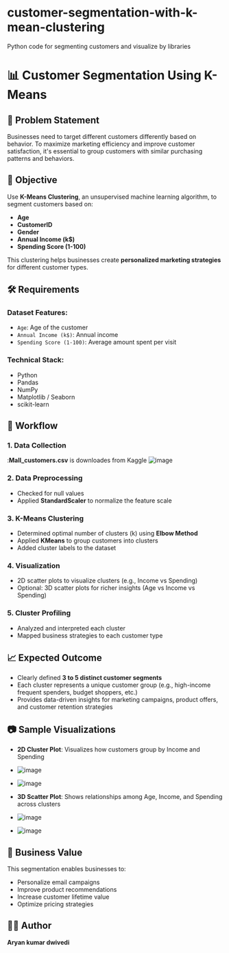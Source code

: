# customer-segmentation-with-k-mean-clustering
Python code for segmenting customers and visualize by libraries

# 📊 Customer Segmentation Using K-Means

## 📌 Problem Statement
Businesses need to target different customers differently based on behavior. To maximize marketing efficiency and improve customer satisfaction, it's essential to group customers with similar purchasing patterns and behaviors.

## 🎯 Objective
Use **K-Means Clustering**, an unsupervised machine learning algorithm, to segment customers based on:

- **Age**
- **CustomerID**
- **Gender**
- **Annual Income (k$)**
- **Spending Score (1-100)**

This clustering helps businesses create **personalized marketing strategies** for different customer types.


## 🛠️ Requirements

### Dataset Features:
- `Age`: Age of the customer
- `Annual Income (k$)`: Annual income
- `Spending Score (1-100)`: Average amount spent per visit

### Technical Stack:
- Python
- Pandas
- NumPy
- Matplotlib / Seaborn
- scikit-learn

## 🔄 Workflow

### 1. Data Collection
:**Mall_customers.csv** is downloades from Kaggle
![image](https://github.com/user-attachments/assets/212bb9a1-1da3-470c-b874-0f0e7530876f)


### 2. Data Preprocessing
- Checked for null values
- Applied **StandardScaler** to normalize the feature scale

### 3. K-Means Clustering
- Determined optimal number of clusters (k) using **Elbow Method**
- Applied **KMeans** to group customers into clusters
- Added cluster labels to the dataset

### 4. Visualization
- 2D scatter plots to visualize clusters (e.g., Income vs Spending)
- Optional: 3D scatter plots for richer insights (Age vs Income vs Spending)

### 5. Cluster Profiling
- Analyzed and interpreted each cluster
- Mapped business strategies to each customer type

## 📈 Expected Outcome

- Clearly defined **3 to 5 distinct customer segments**
- Each cluster represents a unique customer group (e.g., high-income frequent spenders, budget shoppers, etc.)
- Provides data-driven insights for marketing campaigns, product offers, and customer retention strategies

## 📷 Sample Visualizations

- **2D Cluster Plot**: Visualizes how customers group by Income and Spending
- ![image](https://github.com/user-attachments/assets/8ffbac46-1518-471a-8e4e-df70ac4d2d26)

- ![image](https://github.com/user-attachments/assets/7154c8e0-9260-43c9-86aa-3760691f4de1)

- **3D Scatter Plot**: Shows relationships among Age, Income, and Spending across clusters
- ![image](https://github.com/user-attachments/assets/6b940160-a08a-4b83-b14e-93264b26d6b4)

- ![image](https://github.com/user-attachments/assets/872db107-2e8b-43c4-a7ec-7ca1cd8af135)




## 🧠 Business Value

This segmentation enables businesses to:

- Personalize email campaigns
- Improve product recommendations
- Increase customer lifetime value
- Optimize pricing strategies

## 🙋‍♂️ Author

**Aryan kumar dwivedi**  


